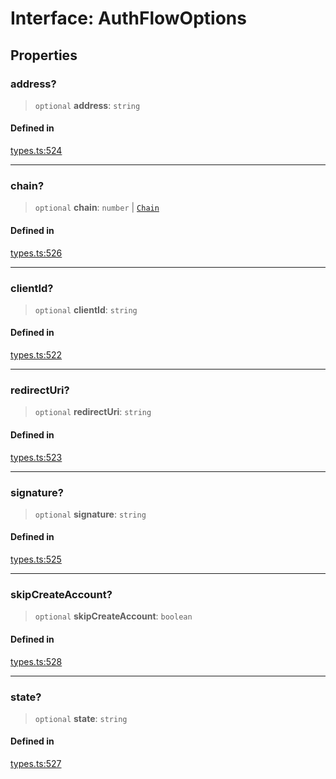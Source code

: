 # Interface: AuthFlowOptions

## Properties

### address?

> `optional` **address**: `string`

#### Defined in

[types.ts:524](https://github.com/monerium/js-monorepo/blob/main/packages/sdk/src/types.ts#L524)

***

### chain?

> `optional` **chain**: `number` \| [`Chain`](/docs/packages/SDK/type-aliases/Chain.md)

#### Defined in

[types.ts:526](https://github.com/monerium/js-monorepo/blob/main/packages/sdk/src/types.ts#L526)

***

### clientId?

> `optional` **clientId**: `string`

#### Defined in

[types.ts:522](https://github.com/monerium/js-monorepo/blob/main/packages/sdk/src/types.ts#L522)

***

### redirectUri?

> `optional` **redirectUri**: `string`

#### Defined in

[types.ts:523](https://github.com/monerium/js-monorepo/blob/main/packages/sdk/src/types.ts#L523)

***

### signature?

> `optional` **signature**: `string`

#### Defined in

[types.ts:525](https://github.com/monerium/js-monorepo/blob/main/packages/sdk/src/types.ts#L525)

***

### skipCreateAccount?

> `optional` **skipCreateAccount**: `boolean`

#### Defined in

[types.ts:528](https://github.com/monerium/js-monorepo/blob/main/packages/sdk/src/types.ts#L528)

***

### state?

> `optional` **state**: `string`

#### Defined in

[types.ts:527](https://github.com/monerium/js-monorepo/blob/main/packages/sdk/src/types.ts#L527)
